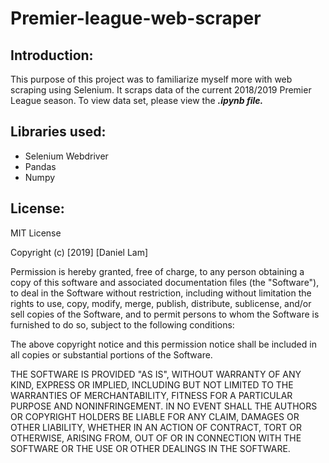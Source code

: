 # Premier-league-web-scraper
## Introduction:
This purpose of this project was to familiarize myself more with web scraping using Selenium. It scraps data of the current 2018/2019 Premier League season. To view data set, please view the **_.ipynb file._**

## Libraries used:
  * Selenium Webdriver
  * Pandas
  * Numpy

## License:
MIT License

Copyright (c) [2019] [Daniel Lam]

Permission is hereby granted, free of charge, to any person obtaining a copy
of this software and associated documentation files (the "Software"), to deal
in the Software without restriction, including without limitation the rights
to use, copy, modify, merge, publish, distribute, sublicense, and/or sell
copies of the Software, and to permit persons to whom the Software is
furnished to do so, subject to the following conditions:

The above copyright notice and this permission notice shall be included in all
copies or substantial portions of the Software.

THE SOFTWARE IS PROVIDED "AS IS", WITHOUT WARRANTY OF ANY KIND, EXPRESS OR
IMPLIED, INCLUDING BUT NOT LIMITED TO THE WARRANTIES OF MERCHANTABILITY,
FITNESS FOR A PARTICULAR PURPOSE AND NONINFRINGEMENT. IN NO EVENT SHALL THE
AUTHORS OR COPYRIGHT HOLDERS BE LIABLE FOR ANY CLAIM, DAMAGES OR OTHER
LIABILITY, WHETHER IN AN ACTION OF CONTRACT, TORT OR OTHERWISE, ARISING FROM,
OUT OF OR IN CONNECTION WITH THE SOFTWARE OR THE USE OR OTHER DEALINGS IN THE
SOFTWARE.

